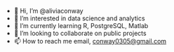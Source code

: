 - 👋 Hi, I’m @aliviaconway
- 👀 I’m interested in data science and analytics
- 🌱 I’m currently learning R, PostgreSQL, Matlab
- 💞️ I’m looking to collaborate on public projects
- 📫 How to reach me email, conway0305@gmail.com

<!---
aliviaconway/aliviaconway is a ✨ special ✨ repository because its `README.md` (this file) appears on your GitHub profile.
You can click the Preview link to take a look at your changes.
--->
